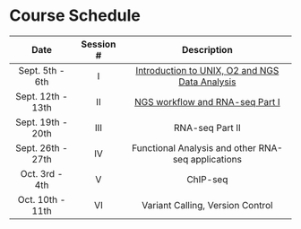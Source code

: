 # Course Schedule

| Date |  Session #  | Description | 
|:-----------------:|:---------:|:--------:|
| Sept. 5th - 6th	  | I | [Introduction to UNIX, O2 and NGS Data Analysis](https://hbctraining.github.io/In-depth-NGS-Data-Analysis-Course/sessionI/schedule/) |
| Sept. 12th - 13th | II | [NGS workflow and RNA-seq Part I](https://hbctraining.github.io/In-depth-NGS-Data-Analysis-Course/sessionII/schedule/) | 
| Sept. 19th - 20th | III | RNA-seq Part II	| 
| Sept. 26th - 27th | IV| Functional Analysis and other RNA-seq applications|
| Oct. 3rd - 4th	  | V | ChIP-seq |
| Oct. 10th - 11th	| VI | Variant Calling, Version Control |
